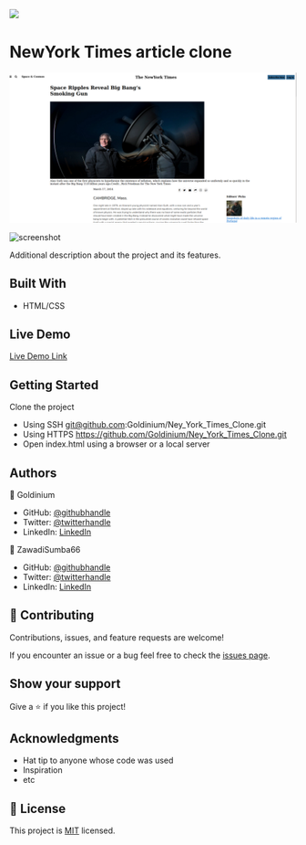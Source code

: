 ![](https://img.shields.io/badge/Microverse-blueviolet)

# NewYork Times article clone

![screenshot](https://raw.githubusercontent.com/Goldinium/Ney_York_Times_Clone/new_york_first_trial/images/screenshot_2020-11-26%2009-23-22.png)

![screenshot](./app_screenshot.png)

Additional description about the project and its features.

## Built With

- HTML/CSS


## Live Demo

[Live Demo Link](https://livedemo.com)


## Getting Started

  Clone the project
- Using SSH git@github.com:Goldinium/Ney_York_Times_Clone.git
- Using HTTPS https://github.com/Goldinium/Ney_York_Times_Clone.git
- Open index.html using a browser or a local server


## Authors

👤 Goldinium

- GitHub: [@githubhandle](https://github.com/githubhandle)
- Twitter: [@twitterhandle](https://twitter.com/twitterhandle)
- LinkedIn: [LinkedIn](https://linkedin.com/linkedinhandle)

👤 ZawadiSumba66

- GitHub: [@githubhandle](https://github.com/githubhandle)
- Twitter: [@twitterhandle](https://twitter.com/twitterhandle)
- LinkedIn: [LinkedIn](https://linkedin.com/linkedinhandle)

## 🤝 Contributing

Contributions, issues, and feature requests are welcome!

If you encounter an issue or a bug feel free to check the [issues page](https://github.com/Goldinium/Ney_York_Times_Clone/issues).

## Show your support

Give a ⭐️ if you like this project!

## Acknowledgments

- Hat tip to anyone whose code was used
- Inspiration
- etc

## 📝 License

This project is [MIT](https://github.com/Goldinium/Ney_York_Times_Clone/blob/new_york_first_trial/LICENSE) licensed.
